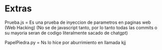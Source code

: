 # Extras
Prueba.js = Es una prueba de inyeccion de parametros en paginas web (Web Hacking) (No se de javascript tanto, por lo tanto todas las commits o su mayoria seran de codigo literalmente sacado de chatgpt)

PapelPiedra.py = Ns lo hice por aburrimiento en llamada kjj
